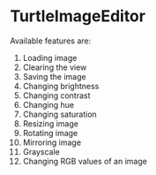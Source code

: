 # TurtleImageEditor

Available features are:
1.  Loading image
2.  Clearing the view
3.  Saving the image
4.  Changing brightness
5.  Changing contrast
6.  Changing hue
7.  Changing saturation
8.  Resizing image
9.  Rotating image
10. Mirroring image
11. Grayscale
12. Changing RGB values of an image

